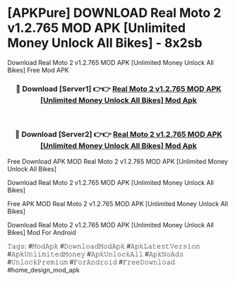 # [APKPure] DOWNLOAD Real Moto 2 v1.2.765 MOD APK [Unlimited Money Unlock All Bikes] - 8x2sb
Download Real Moto 2 v1.2.765 MOD APK [Unlimited Money Unlock All Bikes] Free Mod APK

<div align="center">
<h3>🔴 Download [Server1] 👉👉 <a href="https://apk-comot.site?title=Real_Moto_2_v1.2.765_MOD_APK_[Unlimited_Money_Unlock_All_Bikes]">Real Moto 2 v1.2.765 MOD APK [Unlimited Money Unlock All Bikes] Mod Apk</a></h3><br>

<h3>🔴 Download [Server2] 👉👉 <a href="https://apk-comot.site?title=Real_Moto_2_v1.2.765_MOD_APK_[Unlimited_Money_Unlock_All_Bikes]">Real Moto 2 v1.2.765 MOD APK [Unlimited Money Unlock All Bikes] Mod Apk</a></h3>
</div>


Free Download APK MOD Real Moto 2 v1.2.765 MOD APK [Unlimited Money Unlock All Bikes]

Download Real Moto 2 v1.2.765 MOD APK [Unlimited Money Unlock All Bikes] 

Free APK MOD Real Moto 2 v1.2.765 MOD APK [Unlimited Money Unlock All Bikes] 

Download Real Moto 2 v1.2.765 MOD APK [Unlimited Money Unlock All Bikes] Mod For Android

𝚃𝚊𝚐𝚜: #𝙼𝚘𝚍𝙰𝚙𝚔 #𝙳𝚘𝚠𝚗𝚕𝚘𝚊𝚍𝙼𝚘𝚍𝙰𝚙𝚔 #𝙰𝚙𝚔𝙻𝚊𝚝𝚎𝚜𝚝𝚅𝚎𝚛𝚜𝚒𝚘𝚗 #𝙰𝚙𝚔𝚄𝚗𝚕𝚒𝚖𝚒𝚝𝚎𝚍𝙼𝚘𝚗𝚎𝚢 #𝙰𝚙𝚔𝚄𝚗𝚕𝚘𝚌𝚔𝙰𝚕𝚕 #𝙰𝚙𝚔𝙽𝚘𝙰𝚍𝚜 #𝚄𝚗𝚕𝚘𝚌𝚔𝙿𝚛𝚎𝚖𝚒𝚞𝚖 #𝙵𝚘𝚛𝙰𝚗𝚍𝚛𝚘𝚒𝚍 #𝙵𝚛𝚎𝚎𝙳𝚘𝚠𝚗𝚕𝚘𝚊𝚍 #home_design_mod_apk